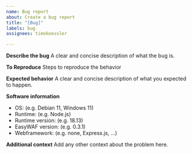 ```yaml
---
name: Bug report
about: Create a bug report
title: "[Bug]"
labels: bug
assignees: timokoessler

---
```


**Describe the bug**
A clear and concise description of what the bug is.

**To Reproduce**
Steps to reproduce the behavior

**Expected behavior**
A clear and concise description of what you expected to happen.

**Software information**
 - OS: (e.g. Debian 11, Windows 11)
 - Runtime: (e.g. Node.js)
 - Runtime version: (e.g. 18.13)
 - EasyWAF version: (e.g. 0.3.1)
 - Webframework: (e.g. none, Express.js, ...)

**Additional context**
Add any other context about the problem here.
